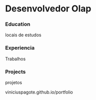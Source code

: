 # Desenvolvedor Olap

### Education
locais de estudos

### Experiencia
Trabalhos

### Projects
projetos


viniciuspagote.github.io/portfolio
